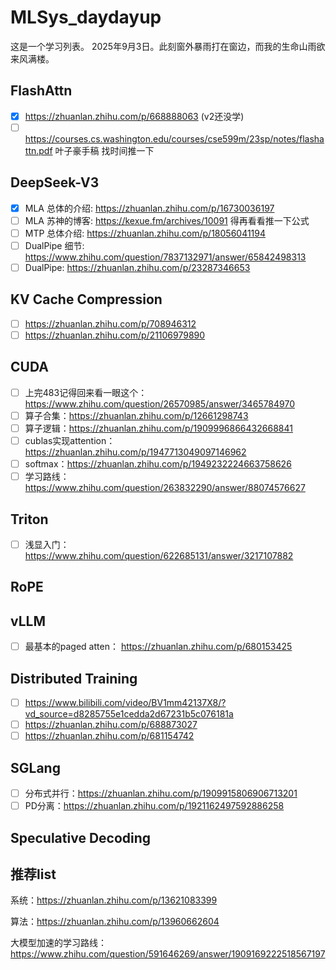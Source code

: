 # MLSys_daydayup
这是一个学习列表。
2025年9月3日。此刻窗外暴雨打在窗边，而我的生命山雨欲来风满楼。

## FlashAttn
- [x] https://zhuanlan.zhihu.com/p/668888063 (v2还没学)
- [ ] https://courses.cs.washington.edu/courses/cse599m/23sp/notes/flashattn.pdf 叶子豪手稿 找时间推一下

## DeepSeek-V3
- [x] MLA 总体的介绍: https://zhuanlan.zhihu.com/p/16730036197
- [ ] MLA 苏神的博客: https://kexue.fm/archives/10091 得再看看推一下公式
- [ ] MTP 总体介绍: https://zhuanlan.zhihu.com/p/18056041194
- [ ] DualPipe 细节: https://www.zhihu.com/question/7837132971/answer/65842498313
- [ ] DualPipe: https://zhuanlan.zhihu.com/p/23287346653

## KV Cache Compression
- [ ] https://zhuanlan.zhihu.com/p/708946312
- [ ] https://zhuanlan.zhihu.com/p/21106979890

## CUDA
- [ ] 上完483记得回来看一眼这个：https://www.zhihu.com/question/26570985/answer/3465784970
- [ ] 算子合集：https://zhuanlan.zhihu.com/p/12661298743
- [ ] 算子逻辑：https://zhuanlan.zhihu.com/p/1909996866432668841
- [ ] cublas实现attention：https://zhuanlan.zhihu.com/p/1947713049097146962
- [ ] softmax：https://zhuanlan.zhihu.com/p/1949232224663758626
- [ ] 学习路线：https://www.zhihu.com/question/263832290/answer/88074576627

## Triton
- [ ] 浅显入门： https://www.zhihu.com/question/622685131/answer/3217107882
## RoPE

## vLLM
- [ ] 最基本的paged atten： https://zhuanlan.zhihu.com/p/680153425

## Distributed Training
- [ ] https://www.bilibili.com/video/BV1mm42137X8/?vd_source=d8285755e1cedda2d67231b5c076181a
- [ ] https://zhuanlan.zhihu.com/p/688873027
- [ ] https://zhuanlan.zhihu.com/p/681154742

## SGLang
- [ ] 分布式并行：https://zhuanlan.zhihu.com/p/1909915806906713201
- [ ] PD分离：https://zhuanlan.zhihu.com/p/1921162497592886258

## Speculative Decoding

## 推荐list
系统：https://zhuanlan.zhihu.com/p/13621083399

算法：https://zhuanlan.zhihu.com/p/13960662604

大模型加速的学习路线：https://www.zhihu.com/question/591646269/answer/1909169222518567197
